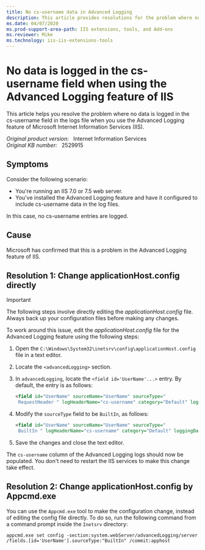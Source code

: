 ```yaml
---
title: No cs-username data in Advanced Logging
description: This article provides resolutions for the problem where no data is logged in the cs-username field in the logs file when you use the Advanced Logging feature of IIS.
ms.date: 04/07/2020
ms.prod-support-area-path: IIS extensions, tools, and Add-ons
ms.reviewer: Mike
ms.technology: iis-iis-extensions-tools
---
```

# No data is logged in the cs-username field when using the Advanced Logging feature of IIS

This article helps you resolve the problem where no data is logged in the cs-username field in the logs file when you use the Advanced Logging feature of Microsoft Internet Information Services (IIS).

_Original product version:_ &nbsp; Internet Information Services  
_Original KB number:_ &nbsp; 2529915

## Symptoms

Consider the following scenario:

- You're running an IIS 7.0 or 7.5 web server.
- You've installed the Advanced Logging feature and have it configured to include cs-username data in the log files.

In this case, no cs-username entries are logged.

## Cause

Microsoft has confirmed that this is a problem in the Advanced Logging feature of IIS.

## Resolution 1: Change applicationHost.config directly

> [!IMPORTANT]
> The following steps involve directly editing the *applicationHost.config* file. Always back up your configuration files before making any changes.

To work around this issue, edit the *applicationHost.config* file for the Advanced Logging feature using the following steps:

1. Open the `C:\Windows\System32\inetsrv\config\applicationHost.config` file in a text editor.
2. Locate the `<advancedLogging>` section.
3. In `advancedLogging`, locate the `<field id='UserName'...>` entry. By default, the entry is as follows:

    ```xml
    <field id="UserName" sourceName="UserName" sourceType="
     RequestHeader " logHeaderName="cs-username" category="Default" loggingDataType="TypeLPCSTR" />
    ```

4. Modify the `sourceType` field to be `BuiltIn`, as follows:

    ```xml
    <field id="UserName" sourceName="UserName" sourceType="
     BuiltIn " logHeaderName="cs-username" category="Default" loggingDataType="TypeLPCSTR" />
    ```

5. Save the changes and close the text editor.

The `cs-username` column of the Advanced Logging logs should now be populated. You don't need to restart the IIS services to make this change take effect.

## Resolution 2: Change applicationHost.config by Appcmd.exe

You can use the `Appcmd.exe` tool to make the configuration change, instead of editing the config file directly. To do so, run the following command from a command prompt inside the `Inetsrv` directory:

```console
appcmd.exe set config -section:system.webServer/advancedLogging/server
/fields.[id='UserName'].sourceType:"BuiltIn" /commit:apphost
```
